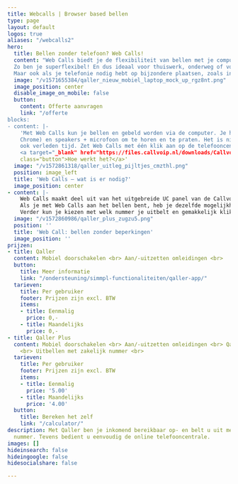 ```yaml
---
title: Webcalls | Browser based bellen
type: page
layout: default
logos: true
aliases: "/webcalls2"
hero:
  title: Bellen zonder telefoon? Web Calls!
  content: "Web Calls biedt je de flexibiliteit van bellen met je computer, laptop of tablet.
  Zo ben je superflexibel! En dus ideaal voor thuiswerk, onderweg of voor een snelle extra werkplek.
  Maar ook als je telefonie nodig hebt op bijzondere plaatsen, zoals in het datacenter."
  image: "/v1571655384/qaller_nieuw_mobiel_laptop_mock_up_rgz8nt.png"
  image_position: center
  disable_image_on_mobile: false
  button:
    content: Offerte aanvragen
    link: "/offerte
blocks:
- content: |-
    'Met Web Calls kun je bellen en gebeld worden via de computer. Je hebt nodig: een computer met internet, een browser (bv Google
    Chrome) en speakers + microfoon om te horen en te praten. Het is niet nodig om software te installeren, en dus zijn driverproblemen
    ook verleden tijd. Zet Web Calls met één klik aan op de telefooncentrale, log in en je kunt binnen 1 minuut aan de slag!
    <a target="_blank" href="https://files.callvoip.nl/downloads/Callvoip_handleiding_Web-Calls-Browser-Based-Bellen.pdf"
    class="button">Hoe werkt het?</a>'
  image: "/v1572861318/qaller_uitleg_pijltjes_cmzthl.png"
  position: image_left
  title: 'Web Calls – wat is er nodig?'
  image_position: center
- content: |-
    Web Calls maakt deel uit van het uitgebreide UC panel van de Callvoip-centrale.
    Als je met Web Calls aan het bellen bent, heb je dezelfde mogelijkheden als met een normale telefoon, zoals doorverbinden, mute en in de wacht zetten.
    Verder kun je kiezen met welk nummer je uitbelt en gemakkelijk klikken en bellen vanuit je dashboard en contactenlijst.
  image: "/v1572860986/qaller_plus_zugzu5.png"
  position: ''
  title: 'Web Call: bellen zonder beperkingen'
  image_position: ''
prijzen:
- title: Qaller
  content: Mobiel doorschakelen <br> Aan/-uitzetten omleidingen <br>
  button:
    title: Meer informatie
    link: "/ondersteuning/simmpl-functionaliteiten/qaller-app/"
  tarieven:
    title: Per gebruiker
    footer: Prijzen zijn excl. BTW
    items:
    - title: Eenmalig
      price: 0,-
    - title: Maandelijks
      price: 0,-
- title: Qaller Plus
  content: Mobiel doorschakelen <br> Aan/-uitzetten omleidingen <br> Qaller als kantoortoestel
    <br> Uitbellen met zakelijk nummer <br>
  tarieven:
    title: Per gebruiker
    footer: Prijzen zijn excl. BTW
    items:
    - title: Eenmalig
      price: '5.00'
    - title: Maandelijks
      price: '4.00'
  button:
    title: Bereken het zelf
    link: "/calculator/"
description: Met Qaller ben je inkomend bereikbaar op- en belt u uit met het zakelijk
  nummer. Tevens bedient u eenvoudig de online telefooncentrale.
images: []
hideinsearch: false
hideingoogle: false
hidesocialshare: false

---
```

